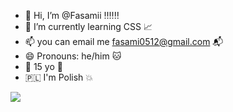 - 👋 Hi, I’m @Fasamii ‼️‼️‼️
- 🌱 I’m currently learning CSS 📈
- 📫 you can email me fasami0512@gmail.com 📬
- 😄 Pronouns: he/him 🐱
- 🎉 15 yo 🍾
- 🇵🇱 I'm Polish 💥
<img src="https://github-readme-stats.vercel.app/api/top-langs/?username=voyager19878"/>
